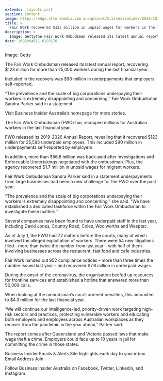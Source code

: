```yaml
--- 
extends: _layouts.post 
section: content 
image: https://edge.alluremedia.com.au/uploads/businessinsider/2020/10/GettyImages-662284089.jpg 
title: > 
  Fair Work recovered $123 million in unpaid wages for workers in the last financial year alone 
description: > 
  Image: GettyThe Fair Work Ombudsman released its latest annual report, recovering $123 million for more than 25,000 workers during the last financial year.“The prevalence and the scale of big corporations underpaying their workers is extremely disappointing and concerning,” Fair Work Ombudsman Sandra Parker said in a statement.The Fair Work Ombudsman (FWO) has recouped millions for Australian workers in the last financial year.Fair Work Ombudsman Sandra Parker said in a statement underpayments from large businesses had been a new challenge for the FWO over the past year.Fair Work handed out 952 compliance notices – more than three times the number issued last year – and recovered $7.8 million in underpaid wages. 
date: 1602994611.0203178 
--- 
```

Image: Getty

The Fair Work Ombudsman released its latest annual report, recovering $123 million for more than 25,000 workers during the last financial year.

Included in the recovery was $90 million in underpayments that employers self-reported.

“The prevalence and the scale of big corporations underpaying their workers is extremely disappointing and concerning,” Fair Work Ombudsman Sandra Parker said in a statement.

Visit Business Insider Australia’s homepage for more stories.

The Fair Work Ombudsman (FWO) has recouped millions for Australian workers in the last financial year.

FWO released its 2019-2020 Annual Report, revealing that it recovered $123 million for 25,583 underpaid employees. This included $90 million in underpayments self-reported by employers.

In addition, more than $56.8 million was back-paid after investigations and Enforceable Undertakings negotiated with the ombusdman. Plus, the agency recovered $1.7 million in unpaid wages for migrant workers.

Fair Work Ombudsman Sandra Parker said in a statement underpayments from large businesses had been a new challenge for the FWO over the past year.

“The prevalence and the scale of big corporations underpaying their workers is extremely disappointing and concerning,” she said. “We have established a dedicated taskforce within the Fair Work Ombudsman to investigate these matters.”

Several companies have been found to have underpaid staff in the last year, including David Jones, Country Road, Coles, Woolworths and Wesptac.

As of July 1, the FWO had 72 matters before the courts, many of which involved the alleged exploitation of workers. There were 54 new litigations filed – more than twice the number from last year – with half of them involving businesses across the restaurant, fast food and cafe industries.

Fair Work handed out 952 compliance notices – more than three times the number issued last year – and recovered $7.8 million in underpaid wages.

During the onset of the coronavirus, the organisation beefed up resources for frontline services and established a hotline that answered more than 50,000 calls.

When looking at the ombudsman’s court-ordered penalties, this amounted to $4.3 million for the last financial year.

“We will continue our intelligence-led, priority-driven work targeting high-risk sectors and practices, protecting vulnerable workers and educating both employers and employees across Australian workplaces as they recover from the pandemic in the year ahead,” Parker said.

The report comes after Queensland and Victoria passed laws that make wage theft a crime. Employers could face up to 10 years in jail for committing the crime in those states.

Business Insider Emails & Alerts Site highlights each day to your inbox. Email Address Join

Follow Business Insider Australia on Facebook, Twitter, LinkedIn, and Instagram.